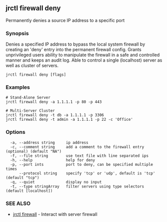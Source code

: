 ## jrctl firewall deny

Permanently denies a source IP address to a specific port

### Synopsis

Denies a specified IP address to bypass the local system firewall by creating an
'deny' entry into the permanent firewall config. Grants unprivileged users
ability to manipulate the firewall in a safe and controlled manner and keeps an
audit log. Able to control a single (localhost) server as well as cluster of
servers.

```
jrctl firewall deny [flags]
```

### Examples

```
# Stand-Alone Server
jrctl firewall deny -a 1.1.1.1 -p 80 -p 443

# Multi-Server Cluster
jrctl firewall deny -t db -a 1.1.1.1 -p 3306
jrctl firewall deny -t admin -a 1.1.1.1 -p 22 -c 'Office'
```

### Options

```
  -a, --address string     ip address
  -c, --comment string     add a comment to the firewall entry (optional) (default "NA")
  -f, --file string        use text file with line separated ips
  -h, --help               help for deny
  -p, --port ints          port to deny, can be specified multiple times
      --protocol string    specify 'tcp' or 'udp', default is 'tcp' (default "tcp")
  -q, --quiet              display no input
  -t, --type stringArray   filter servers using type selectors (default [localhost])
```

### SEE ALSO

* [jrctl firewall](jrctl_firewall.md)	 - Interact with server firewall

